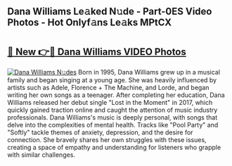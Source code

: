 ## Dana Williams Le𝚊ked N𝚞de - Part-0ES Video Photos - Hot Onlyf𝚊ns Le𝚊ks MPtCX

# <h2><a href="http://ab72226.deff.icu/?id=Dana+Williams">🔗 New 👉🔴 Dana Williams VIDEO Photos</a></h2>

[![Dana Williams N𝚞des](https://i.imgur.com/rIISA9y.gif)](http://ab72226.deff.icu/?id=Dana+Williams)
Born in 1995, Dana Williams grew up in a musical family and began singing at a young age. She was heavily influenced by artists such as Adele, Florence + The Machine, and Lorde, and began writing her own songs as a teenager. After completing her education, Dana Williams released her debut single "Lost in the Moment" in 2017, which quickly gained traction online and caught the attention of music industry professionals. Dana Williams's music is deeply personal, with songs that delve into the complexities of mental health. Tracks like "Pool Party" and "Softly" tackle themes of anxiety, depression, and the desire for connection. She bravely shares her own struggles with these issues, creating a space of empathy and understanding for listeners who grapple with similar challenges.
